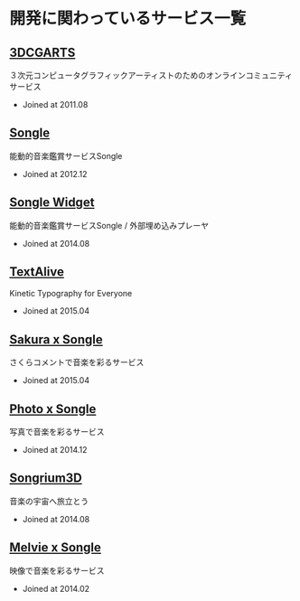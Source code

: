 # 開発に関わっているサービス一覧

## [3DCGARTS](http://3dcg-arts.net)

３次元コンピュータグラフィックアーティストのためのオンラインコミュニティサービス

 * Joined at 2011.08

## [Songle](http://songle.jp)

能動的音楽鑑賞サービスSongle

 * Joined at 2012.12

## [Songle Widget](http://widget.songle.jp)

能動的音楽鑑賞サービスSongle / 外部埋め込みプレーヤ

 * Joined at 2014.08

## [TextAlive](http://textalive.jp)

Kinetic Typography for Everyone

 * Joined at 2015.04

## [Sakura x Songle](http://sakura.songle.jp)

さくらコメントで音楽を彩るサービス

 * Joined at 2015.04

## [Photo x Songle](http://photo.songle.jp)

写真で音楽を彩るサービス

 * Joined at 2014.12

## [Songrium3D](http://songrium.jp/map/3d)

音楽の宇宙へ旅立とう

 * Joined at 2014.08

## [Melvie x Songle](http://melvie.songle.jp)

映像で音楽を彩るサービス

 * Joined at 2014.02
